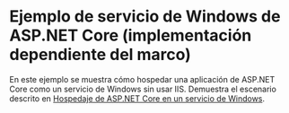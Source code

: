 # <a name="aspnet-core-windows-service-sample-framework-dependent-deployment"></a>Ejemplo de servicio de Windows de ASP.NET Core (implementación dependiente del marco)

En este ejemplo se muestra cómo hospedar una aplicación de ASP.NET Core como un servicio de Windows sin usar IIS. Demuestra el escenario descrito en [Hospedaje de ASP.NET Core en un servicio de Windows](https://docs.microsoft.com/aspnet/core/host-and-deploy/windows-service).
